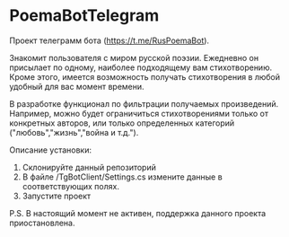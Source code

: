 # PoemaBotTelegram

Проект телеграмм бота (https://t.me/RusPoemaBot).

Знакомит пользователя с миром русской поэзии. Ежедневно он присылает по одному, наиболее подходящему вам стихотворению. 
Кроме этого, имеется возможность получать стихотворения в любой удобный для вас момент времени.

В разработке функционал по фильтрации получаемых произведений. Например, можно будет ограничиться стихотворениями только от конкретных авторов, или только определенных категорий ("любовь","жизнь","война и т.д.").

Описание установки:
1) Склонируйте данный репозиторий
2) В файле /TgBotClient/Settings.cs измените данные в соответствующих полях.
3) Запустите проект

P.S. В настоящий момент не активен, поддержка данного проекта приостановлена.
